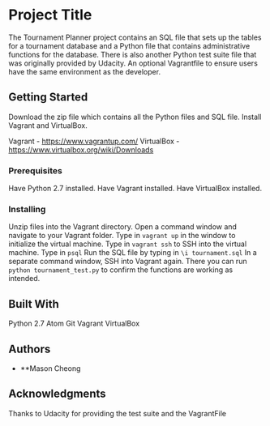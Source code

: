 # Project Title

The Tournament Planner project contains an SQL file that sets up the tables for a tournament database and a Python file that contains administrative
functions for the database. There is also another Python test suite file
that was originally provided by Udacity. An optional Vagrantfile to ensure
users have the same environment as the developer.

## Getting Started

Download the zip file which contains all the Python files and SQL file.
Install Vagrant and VirtualBox.

Vagrant - https://www.vagrantup.com/
VirtualBox - https://www.virtualbox.org/wiki/Downloads

### Prerequisites

Have Python 2.7 installed.
Have Vagrant installed.
Have VirtualBox installed.

### Installing

Unzip files into the Vagrant directory.
Open a command window and navigate to your Vagrant folder.
Type in `vagrant up` in the window to initialize the virtual machine.
Type in `vagrant ssh` to SSH into the virtual machine.
Type in `psql`
Run the SQL file by typing in `\i tournament.sql`
In a separate command window, SSH into Vagrant again.
There you can run `python tournament_test.py` to confirm the functions
  are working as intended.

## Built With

Python 2.7
Atom
Git
Vagrant
VirtualBox

## Authors

* **Mason Cheong

## Acknowledgments

Thanks to Udacity for providing the test suite and the VagrantFile
